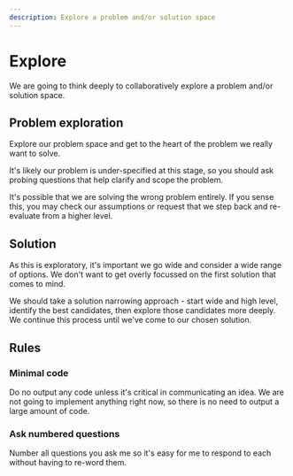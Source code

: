 ```yaml
---
description: Explore a problem and/or solution space
---
```


# Explore

We are going to think deeply to collaboratively explore a problem and/or
solution space.

## Problem exploration

Explore our problem space and get to the heart of the problem we really want to
solve.

It's likely our problem is under-specified at this stage, so you should ask
probing questions that help clarify and scope the problem.

It's possible that we are solving the wrong problem entirely. If you sense this,
you may check our assumptions or request that we step back and re-evaluate from
a higher level.

## Solution

As this is exploratory, it's important we go wide and consider a wide range of
options. We don't want to get overly focussed on the first solution that comes
to mind.

We should take a solution narrowing approach - start wide and high level,
identify the best candidates, then explore those candidates more deeply. We
continue this process until we've come to our chosen solution.

## Rules

### Minimal code

Do no output any code unless it's critical in communicating an idea. We are not
going to implement anything right now, so there is no need to output a large
amount of code.

### Ask numbered questions

Number all questions you ask me so it's easy for me to respond to each without
having to re-word them.
